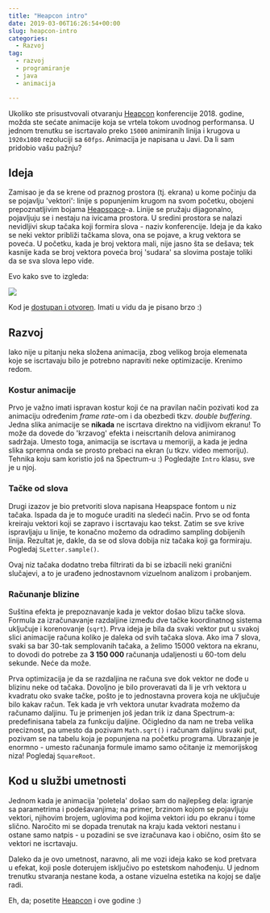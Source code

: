 ```yaml
---
title: "Heapcon intro"
date: 2019-03-06T16:26:54+00:00
slug: heapcon-intro
categories:
  - Razvoj
tag:
  - razvoj
  - programiranje
  - java
  - animacija

---
```


Ukoliko ste prisustvovali otvaranju [Heapcon](https://heapcon.io) konferencije 2018. godine, možda ste sećate animacije koja se vrtela tokom uvodnog performansa. U jednom trenutku se iscrtavalo preko `15000` animiranih linija i krugova u `1920x1080` rezoluciji sa `60fps`. Animacija je napisana u Javi. Da li sam pridobio vašu pažnju?

<!--more-->

## Ideja

Zamisao je da se krene od praznog prostora (tj. ekrana) u kome počinju da se pojavlju 'vektori': linije s popunjenim krugom na svom početku, obojeni prepoznatljivim bojama [Heapspace](https://heapspace.rs)-a. Linije se pružaju dijagonalno, pojavljuju se i nestaju na ivicama prostora. U sredini prostora se nalazi nevidljivi skup tačaka koji formira slova - naziv konferencije. Ideja je da kako se neki vektor približi tačkama slova, ona se pojave, a krug vektora se poveća. U početku, kada je broj vektora mali, nije jasno šta se dešava; tek kasnije kada se broj vektora poveća broj 'sudara' sa slovima postaje toliki da se sva slova lepo vide.

Evo kako sve to izgleda:

![](heapcon.gif)

Kod je [dostupan i otvoren](https://github.com/igr/heapcon-intro). Imati u vidu da je pisano brzo :)

## Razvoj

Iako nije u pitanju neka složena animacija, zbog velikog broja elemenata koje se iscrtavaju bilo je potrebno napraviti neke optimizacije. Krenimo redom.

### Kostur animacije

Prvo je važno imati ispravan kostur koji će na pravilan način pozivati kod za animaciju određenim _frame rate_-om i da obezbedi tkzv. _double buffering_. Jedna slika animacije se **nikada** ne iscrtava direktno na vidljivom ekranu! To može da dovede do 'krzavog' efekta i neiscrtanih delova animiranog sadržaja. Umesto toga, animacija se iscrtava u memoriji, a kada je jedna slika spremna onda se prosto prebaci na ekran (u tkzv. video memoriju). Tehnika koju sam koristio još na Spectrum-u :) Pogledajte `Intro` klasu, sve je u njoj.

### Tačke od slova

Drugi izazov je bio pretvoriti slova napisana Heapspace fontom u niz tačaka. Ispada da je to moguće uraditi na sledeći način. Prvo se od fonta kreiraju vektori koji se zapravo i iscrtavaju kao tekst. Zatim se sve krive ispravljaju u linije, te konačno možemo da odradimo sampling dobijenih linija. Rezultat je, dakle, da se od slova dobija niz tačaka koji ga formiraju. Pogledaj `SLetter.sample()`.

Ovaj niz tačaka dodatno treba filtrirati da bi se izbacili neki granični slučajevi, a to je urađeno jednostavnom vizuelnom analizom i probanjem.

### Računanje blizine

Suština efekta je prepoznavanje kada je vektor došao blizu tačke slova. Formula za izračunavanje razdaljine između dve tačke koordinatnog sistema uključuje i korenovanje (`sqrt`). Prva ideja je bila da svaki vektor put u svakoj slici animacije računa koliko je daleka od svih tačaka slova. Ako ima 7 slova, svaki sa bar 30-tak semplovanih tačaka, a želimo 15000 vektora na ekranu, to dovodi do potrebe za **3 150 000** računanja udaljenosti u 60-tom delu sekunde. Neće da može.

Prva optimizacija je da se razdaljina ne računa sve dok vektor ne dođe u blizinu neke od tačaka. Dovoljno je bilo proveravati da li je vrh vektora u kvadratu oko svake tačke, pošto je to jednostavna provera koja ne uključuje bilo kakav račun. Tek kada je vrh vektora unutar kvadrata možemo da računamo daljinu. Tu je primenjen još jedan trik iz dana Spectrum-a: predefinisana tabela za funkciju daljine. Očigledno da nam ne treba velika preciznost, pa umesto da pozivam `Math.sqrt()` i računam daljinu svaki put, pozivam se na tabelu koja je popunjena na početku programa. Ubrazanje je enormno - umesto računanja formule imamo samo očitanje iz memorijskog niza! Pogledaj `SquareRoot`.

## Kod u službi umetnosti

Jednom kada je animacija 'poletela' došao sam do najlepšeg dela: igranje sa parametrima i podešavanjima; na primer, brzinom kojom se pojavljuju vektori, njihovim brojem, uglovima pod kojima vektori idu po ekranu i tome slično. Naročito mi se dopada trenutak na kraju kada vektori nestanu i ostane samo natpis - u pozadini se sve izračunava kao i obično, osim što se vektori ne iscrtavaju.

Daleko da je ovo umetnost, naravno, ali me vozi ideja kako se kod pretvara u efekat, koji posle doterujem isključivo po estetskom nahođenju. U jednom trenutku stvaranja nestane koda, a ostane vizuelna estetika na kojoj se dalje radi.

Eh, da; posetite [Heapcon](https://heapcon.io) i ove godine :)
